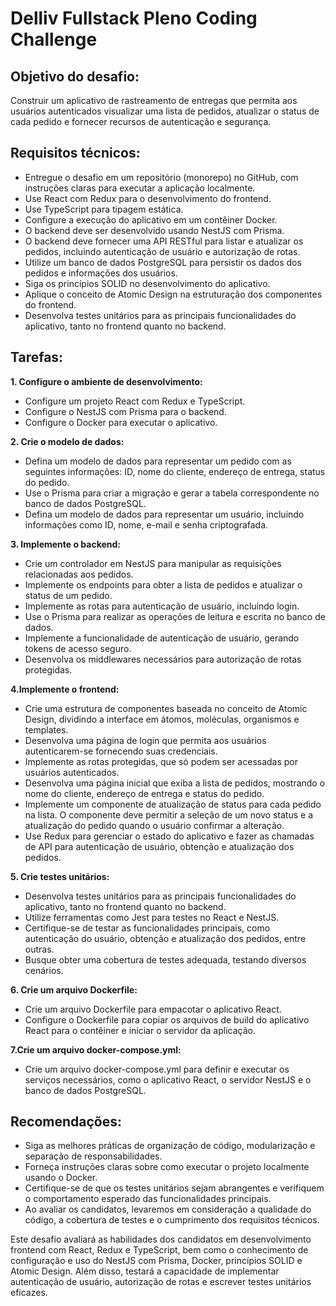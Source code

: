 # Delliv Fullstack Pleno Coding Challenge

## Objetivo do desafio:
Construir um aplicativo de rastreamento de entregas que permita aos usuários autenticados visualizar uma lista de pedidos, atualizar o status de cada pedido e fornecer recursos de autenticação e segurança.

## Requisitos técnicos:

- Entregue o desafio em um repositório (monorepo) no GitHub, com instruções claras para executar a aplicação localmente.
- Use React com Redux para o desenvolvimento do frontend.
- Use TypeScript para tipagem estática.
- Configure a execução do aplicativo em um contêiner Docker.
- O backend deve ser desenvolvido usando NestJS com Prisma.
- O backend deve fornecer uma API RESTful para listar e atualizar os pedidos, incluindo autenticação de usuário e autorização de rotas.
- Utilize um banco de dados PostgreSQL para persistir os dados dos pedidos e informações dos usuários.
- Siga os princípios SOLID no desenvolvimento do aplicativo.
- Aplique o conceito de Atomic Design na estruturação dos componentes do frontend.
- Desenvolva testes unitários para as principais funcionalidades do aplicativo, tanto no frontend quanto no backend.

## Tarefas:

**1. Configure o ambiente de desenvolvimento:**
- Configure um projeto React com Redux e TypeScript.
- Configure o NestJS com Prisma para o backend.
- Configure o Docker para executar o aplicativo.

**2. Crie o modelo de dados:**

- Defina um modelo de dados para representar um pedido com as seguintes informações: ID, nome do cliente, endereço de entrega, status do pedido. 
- Use o Prisma para criar a migração e gerar a tabela correspondente no banco de dados PostgreSQL.
- Defina um modelo de dados para representar um usuário, incluindo informações como ID, nome, e-mail e senha criptografada.

**3. Implemente o backend:**

- Crie um controlador em NestJS para manipular as requisições relacionadas aos pedidos.
- Implemente os endpoints para obter a lista de pedidos e atualizar o status de um pedido.
- Implemente as rotas para autenticação de usuário, incluindo login.
- Use o Prisma para realizar as operações de leitura e escrita no banco de dados.
- Implemente a funcionalidade de autenticação de usuário, gerando tokens de acesso seguro.
- Desenvolva os middlewares necessários para autorização de rotas protegidas.

**4.Implemente o frontend:**

- Crie uma estrutura de componentes baseada no conceito de Atomic Design, dividindo a interface em átomos, moléculas, organismos e templates.
- Desenvolva uma página de login que permita aos usuários autenticarem-se fornecendo suas credenciais.
- Implemente as rotas protegidas, que só podem ser acessadas por usuários autenticados.
- Desenvolva uma página inicial que exiba a lista de pedidos, mostrando o nome do cliente, endereço de entrega e status do pedido.
- Implemente um componente de atualização de status para cada pedido na lista. O componente deve permitir a seleção de um novo status e a atualização do pedido quando o usuário confirmar a alteração.
- Use Redux para gerenciar o estado do aplicativo e fazer as chamadas de API para autenticação de usuário, obtenção e atualização dos pedidos.

**5. Crie testes unitários:**

- Desenvolva testes unitários para as principais funcionalidades do aplicativo, tanto no frontend quanto no backend.
- Utilize ferramentas como Jest para testes no React e NestJS.
- Certifique-se de testar as funcionalidades principais, como autenticação do usuário, obtenção e atualização dos pedidos, entre outras.
- Busque obter uma cobertura de testes adequada, testando diversos cenários.

**6. Crie um arquivo Dockerfile:**

- Crie um arquivo Dockerfile para empacotar o aplicativo React.
- Configure o Dockerfile para copiar os arquivos de build do aplicativo React para o contêiner e iniciar o servidor da aplicação.

**7.Crie um arquivo docker-compose.yml:**

- Crie um arquivo docker-compose.yml para definir e executar os serviços necessários, como o aplicativo React, o servidor NestJS e o banco de dados PostgreSQL.

## Recomendações:
- Siga as melhores práticas de organização de código, modularização e separação de responsabilidades.
- Forneça instruções claras sobre como executar o projeto localmente usando o Docker.
- Certifique-se de que os testes unitários sejam abrangentes e verifiquem o comportamento esperado das funcionalidades principais.
- Ao avaliar os candidatos, levaremos em consideração a qualidade do código, a cobertura de testes e o cumprimento dos requisitos técnicos.

Este desafio avaliará as habilidades dos candidatos em desenvolvimento frontend com React, Redux e TypeScript, bem como o conhecimento de configuração e uso do NestJS com Prisma, Docker, princípios SOLID e Atomic Design. Além disso, testará a capacidade de implementar autenticação de usuário, autorização de rotas e escrever testes unitários eficazes.
